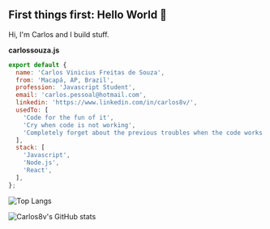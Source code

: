 ## First things first: Hello World 🚀
Hi, I'm Carlos and I build stuff.

**carlossouza.js**

```javascript
export default {
  name: 'Carlos Vinicius Freitas de Souza',
  from: 'Macapá, AP, Brazil',
  profession: 'Javascript Student',
  email: 'carlos.pessoal@hotmail.com',
  linkedin: 'https://www.linkedin.com/in/carlos8v/',
  usedTo: [
    'Code for the fun of it',
    'Cry when code is not working',
    'Completely forget about the previous troubles when the code works',
  ],
  stack: [
    'Javascript',
    'Node.js',
    'React',
  ],
};

```

![Top Langs](https://github-readme-stats.vercel.app/api/top-langs/?username=carlos8v&theme=tokyonight&layout=compact)

![Carlos8v's GitHub stats](https://github-readme-stats.vercel.app/api?username=carlos8v&show_icons=true&theme=tokyonight)
